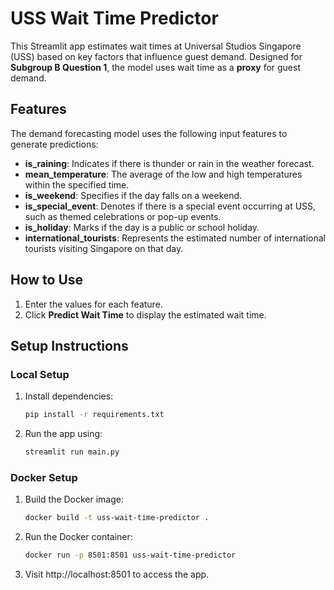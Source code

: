 # USS Wait Time Predictor

This Streamlit app estimates wait times at Universal Studios Singapore (USS) based on key factors that influence guest demand. Designed for **Subgroup B Question 1**, the model uses wait time as a **proxy** for guest demand.

## Features

The demand forecasting model uses the following input features to generate predictions:

- **is_raining**: Indicates if there is thunder or rain in the weather forecast.
- **mean_temperature**: The average of the low and high temperatures within the specified time.
- **is_weekend**: Specifies if the day falls on a weekend.
- **is_special_event**: Denotes if there is a special event occurring at USS, such as themed celebrations or pop-up events.
- **is_holiday**: Marks if the day is a public or school holiday.
- **international_tourists**: Represents the estimated number of international tourists visiting Singapore on that day.

## How to Use

1. Enter the values for each feature.
2. Click **Predict Wait Time** to display the estimated wait time.

## Setup Instructions

### Local Setup

1. Install dependencies:
   ```bash
   pip install -r requirements.txt
2. Run the app using:
   ```bash
   streamlit run main.py
### Docker Setup

1. Build the Docker image:
   ```bash
   docker build -t uss-wait-time-predictor .
2. Run the Docker container:
   ```bash
   docker run -p 8501:8501 uss-wait-time-predictor
3. Visit http://localhost:8501 to access the app.

